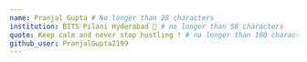 ```yaml
---
name: Pranjal Gupta # No longer than 28 characters
institution: BITS Pilani Hyderabad 🚩 # no longer than 58 characters
quote: Keep calm and never stop hustling ! # no longer than 100 characters, avoid using quotes(") to guarantee the format remains the same.
github_user: PranjalGupta2199
---
```


